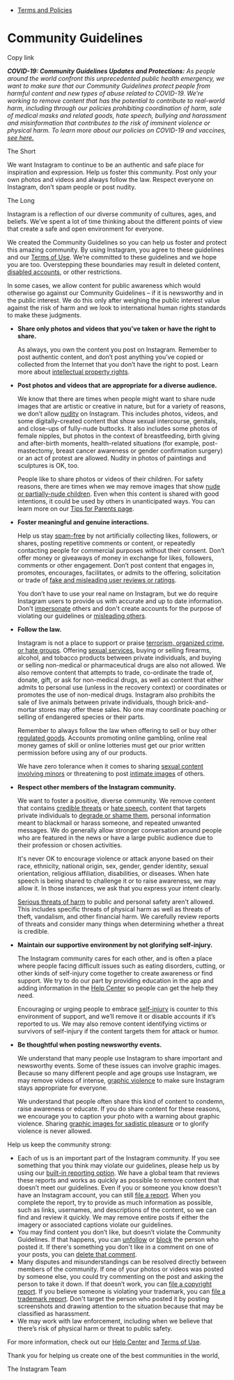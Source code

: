 *   [Terms and Policies](https://help.instagram.com/1417489251945243/?helpref=breadcrumb)

Community Guidelines
====================

Copy link

_**COVID-19: Community Guidelines Updates and Protections:** As people around the world confront this unprecedented public health emergency, we want to make sure that our Community Guidelines protect people from harmful content and new types of abuse related to COVID-19. We’re working to remove content that has the potential to contribute to real-world harm, including through our policies prohibiting coordination of harm, sale of medical masks and related goods, hate speech, bullying and harassment and misinformation that contributes to the risk of imminent violence or physical harm. To learn more about our policies on COVID-19 and vaccines, [see here.](https://help.instagram.com/697825587576762?helpref=faq_content)_

The Short

We want Instagram to continue to be an authentic and safe place for inspiration and expression. Help us foster this community. Post only your own photos and videos and always follow the law. Respect everyone on Instagram, don’t spam people or post nudity.

The Long

Instagram is a reflection of our diverse community of cultures, ages, and beliefs. We’ve spent a lot of time thinking about the different points of view that create a safe and open environment for everyone.

We created the Community Guidelines so you can help us foster and protect this amazing community. By using Instagram, you agree to these guidelines and our [Terms of Use](https://www.instagram.com/legal/terms). We’re committed to these guidelines and we hope you are too. Overstepping these boundaries may result in deleted content, [disabled accounts](https://help.instagram.com/366993040048856?helpref=faq_content), or other restrictions.

In some cases, we allow content for public awareness which would otherwise go against our Community Guidelines – if it is newsworthy and in the public interest. We do this only after weighing the public interest value against the risk of harm and we look to international human rights standards to make these judgments.

*   **Share only photos and videos that you’ve taken or have the right to share.**
    
    As always, you own the content you post on Instagram. Remember to post authentic content, and don’t post anything you’ve copied or collected from the Internet that you don’t have the right to post. Learn more about [intellectual property rights](https://help.instagram.com/126382350847838?helpref=faq_content).
    
*   **Post photos and videos that are appropriate for a diverse audience.**
    
    We know that there are times when people might want to share nude images that are artistic or creative in nature, but for a variety of reasons, we don’t allow [nudity](https://l.instagram.com/?u=https%3A%2F%2Fwww.facebook.com%2Fcommunitystandards%2Fadult_nudity_sexual_activity&e=AT2HhdNHVAtGqOohpoT_pWdkVaLr7rLmgrP00mxWQa540pc05_Tx3k9NzNTJCEi0mddnSO_iPNfTljCDslVJ2QH1_79HMi780luZELC80ieuwcjRTzkWV5m8KKeHUD2SOErkH1cWNpjlhnCZu4qG6Q) on Instagram. This includes photos, videos, and some digitally-created content that show sexual intercourse, genitals, and close-ups of fully-nude buttocks. It also includes some photos of female nipples, but photos in the context of breastfeeding, birth giving and after-birth moments, health-related situations (for example, post-mastectomy, breast cancer awareness or gender confirmation surgery) or an act of protest are allowed. Nudity in photos of paintings and sculptures is OK, too.
    
    People like to share photos or videos of their children. For safety reasons, there are times when we may remove images that show [nude or partially-nude children](https://l.instagram.com/?u=https%3A%2F%2Fwww.facebook.com%2Fcommunitystandards%2Fchild_nudity_sexual_exploitation&e=AT2HhdNHVAtGqOohpoT_pWdkVaLr7rLmgrP00mxWQa540pc05_Tx3k9NzNTJCEi0mddnSO_iPNfTljCDslVJ2QH1_79HMi780luZELC80ieuwcjRTzkWV5m8KKeHUD2SOErkH1cWNpjlhnCZu4qG6Q). Even when this content is shared with good intentions, it could be used by others in unanticipated ways. You can learn more on our [Tips for Parents page](https://help.instagram.com/154475974694511/?helpref=faq_content).
    
*   **Foster meaningful and genuine interactions.**
    
    Help us stay [spam-free](https://l.instagram.com/?u=https%3A%2F%2Fwww.facebook.com%2Fcommunitystandards%2Fspam&e=AT2HhdNHVAtGqOohpoT_pWdkVaLr7rLmgrP00mxWQa540pc05_Tx3k9NzNTJCEi0mddnSO_iPNfTljCDslVJ2QH1_79HMi780luZELC80ieuwcjRTzkWV5m8KKeHUD2SOErkH1cWNpjlhnCZu4qG6Q) by not artificially collecting likes, followers, or shares, posting repetitive comments or content, or repeatedly contacting people for commercial purposes without their consent. Don’t offer money or giveaways of money in exchange for likes, followers, comments or other engagement. Don’t post content that engages in, promotes, encourages, facilitates, or admits to the offering, solicitation or trade of [fake and misleading user reviews or ratings](https://l.instagram.com/?u=https%3A%2F%2Fwww.facebook.com%2Fcommunitystandards%2Ffraud_deception&e=AT2HhdNHVAtGqOohpoT_pWdkVaLr7rLmgrP00mxWQa540pc05_Tx3k9NzNTJCEi0mddnSO_iPNfTljCDslVJ2QH1_79HMi780luZELC80ieuwcjRTzkWV5m8KKeHUD2SOErkH1cWNpjlhnCZu4qG6Q).
    
    You don’t have to use your real name on Instagram, but we do require Instagram users to provide us with accurate and up to date information. Don't [impersonate](https://l.instagram.com/?u=https%3A%2F%2Fwww.facebook.com%2Fcommunitystandards%2Fmisrepresentation&e=AT2HhdNHVAtGqOohpoT_pWdkVaLr7rLmgrP00mxWQa540pc05_Tx3k9NzNTJCEi0mddnSO_iPNfTljCDslVJ2QH1_79HMi780luZELC80ieuwcjRTzkWV5m8KKeHUD2SOErkH1cWNpjlhnCZu4qG6Q) others and don't create accounts for the purpose of violating our guidelines or [misleading others](https://l.instagram.com/?u=https%3A%2F%2Ftransparency.fb.com%2Fpolicies%2Fcommunity-standards%2Finauthentic-behavior%2F&e=AT2HhdNHVAtGqOohpoT_pWdkVaLr7rLmgrP00mxWQa540pc05_Tx3k9NzNTJCEi0mddnSO_iPNfTljCDslVJ2QH1_79HMi780luZELC80ieuwcjRTzkWV5m8KKeHUD2SOErkH1cWNpjlhnCZu4qG6Q).
    
*   **Follow the law.**
    
    Instagram is not a place to support or praise [terrorism, organized crime, or hate groups](https://l.instagram.com/?u=https%3A%2F%2Fwww.facebook.com%2Fcommunitystandards%2Fdangerous_individuals_organizations&e=AT2HhdNHVAtGqOohpoT_pWdkVaLr7rLmgrP00mxWQa540pc05_Tx3k9NzNTJCEi0mddnSO_iPNfTljCDslVJ2QH1_79HMi780luZELC80ieuwcjRTzkWV5m8KKeHUD2SOErkH1cWNpjlhnCZu4qG6Q). Offering [sexual services](https://l.instagram.com/?u=https%3A%2F%2Fwww.facebook.com%2Fcommunitystandards%2Fsexual_solicitation&e=AT2HhdNHVAtGqOohpoT_pWdkVaLr7rLmgrP00mxWQa540pc05_Tx3k9NzNTJCEi0mddnSO_iPNfTljCDslVJ2QH1_79HMi780luZELC80ieuwcjRTzkWV5m8KKeHUD2SOErkH1cWNpjlhnCZu4qG6Q), buying or selling firearms, alcohol, and tobacco products between private individuals, and buying or selling non-medical or pharmaceutical drugs are also not allowed. We also remove content that attempts to trade, co-ordinate the trade of, donate, gift, or ask for non-medical drugs, as well as content that either admits to personal use (unless in the recovery context) or coordinates or promotes the use of non-medical drugs. Instagram also prohibits the sale of live animals between private individuals, though brick-and-mortar stores may offer these sales. No one may coordinate poaching or selling of endangered species or their parts.
    
    Remember to always follow the law when offering to sell or buy other [regulated goods](https://l.instagram.com/?u=https%3A%2F%2Fwww.facebook.com%2Fcommunitystandards%2Fregulated_goods&e=AT2HhdNHVAtGqOohpoT_pWdkVaLr7rLmgrP00mxWQa540pc05_Tx3k9NzNTJCEi0mddnSO_iPNfTljCDslVJ2QH1_79HMi780luZELC80ieuwcjRTzkWV5m8KKeHUD2SOErkH1cWNpjlhnCZu4qG6Q). Accounts promoting online gambling, online real money games of skill or online lotteries must get our prior written permission before using any of our products.
    
    We have zero tolerance when it comes to sharing [sexual content involving minors](https://l.instagram.com/?u=https%3A%2F%2Fwww.facebook.com%2Fcommunitystandards%2Fchild_nudity_sexual_exploitation&e=AT2HhdNHVAtGqOohpoT_pWdkVaLr7rLmgrP00mxWQa540pc05_Tx3k9NzNTJCEi0mddnSO_iPNfTljCDslVJ2QH1_79HMi780luZELC80ieuwcjRTzkWV5m8KKeHUD2SOErkH1cWNpjlhnCZu4qG6Q) or threatening to post [intimate images](https://l.instagram.com/?u=https%3A%2F%2Fwww.facebook.com%2Fcommunitystandards%2Fsexual_exploitation_adults&e=AT2HhdNHVAtGqOohpoT_pWdkVaLr7rLmgrP00mxWQa540pc05_Tx3k9NzNTJCEi0mddnSO_iPNfTljCDslVJ2QH1_79HMi780luZELC80ieuwcjRTzkWV5m8KKeHUD2SOErkH1cWNpjlhnCZu4qG6Q) of others.
    
*   **Respect other members of the Instagram community.**
    
    We want to foster a positive, diverse community. We remove content that contains [credible threats](https://l.instagram.com/?u=https%3A%2F%2Fwww.facebook.com%2Fcommunitystandards%2Fcredible_violence&e=AT2HhdNHVAtGqOohpoT_pWdkVaLr7rLmgrP00mxWQa540pc05_Tx3k9NzNTJCEi0mddnSO_iPNfTljCDslVJ2QH1_79HMi780luZELC80ieuwcjRTzkWV5m8KKeHUD2SOErkH1cWNpjlhnCZu4qG6Q) or [hate speech](https://l.instagram.com/?u=https%3A%2F%2Fwww.facebook.com%2Fcommunitystandards%2Fhate_speech&e=AT2HhdNHVAtGqOohpoT_pWdkVaLr7rLmgrP00mxWQa540pc05_Tx3k9NzNTJCEi0mddnSO_iPNfTljCDslVJ2QH1_79HMi780luZELC80ieuwcjRTzkWV5m8KKeHUD2SOErkH1cWNpjlhnCZu4qG6Q), content that targets private individuals to [degrade or shame them](https://l.instagram.com/?u=https%3A%2F%2Fwww.facebook.com%2Fcommunitystandards%2Fbullying&e=AT2HhdNHVAtGqOohpoT_pWdkVaLr7rLmgrP00mxWQa540pc05_Tx3k9NzNTJCEi0mddnSO_iPNfTljCDslVJ2QH1_79HMi780luZELC80ieuwcjRTzkWV5m8KKeHUD2SOErkH1cWNpjlhnCZu4qG6Q), personal information meant to blackmail or harass someone, and repeated unwanted messages. We do generally allow stronger conversation around people who are featured in the news or have a large public audience due to their profession or chosen activities.
    
    It's never OK to encourage violence or attack anyone based on their race, ethnicity, national origin, sex, gender, gender identity, sexual orientation, religious affiliation, disabilities, or diseases. When hate speech is being shared to challenge it or to raise awareness, we may allow it. In those instances, we ask that you express your intent clearly.
    
    [Serious threats of harm](https://l.instagram.com/?u=https%3A%2F%2Fwww.facebook.com%2Fcommunitystandards%2Fcredible_violence&e=AT2HhdNHVAtGqOohpoT_pWdkVaLr7rLmgrP00mxWQa540pc05_Tx3k9NzNTJCEi0mddnSO_iPNfTljCDslVJ2QH1_79HMi780luZELC80ieuwcjRTzkWV5m8KKeHUD2SOErkH1cWNpjlhnCZu4qG6Q) to public and personal safety aren't allowed. This includes specific threats of physical harm as well as threats of theft, vandalism, and other financial harm. We carefully review reports of threats and consider many things when determining whether a threat is credible.
    
*   **Maintain our supportive environment by not glorifying self-injury.**
    
    The Instagram community cares for each other, and is often a place where people facing difficult issues such as eating disorders, cutting, or other kinds of self-injury come together to create awareness or find support. We try to do our part by providing education in the app and adding information in the [Help Center](https://help.instagram.com/) so people can get the help they need.
    
    Encouraging or urging people to embrace [self-injury](https://l.instagram.com/?u=https%3A%2F%2Fwww.facebook.com%2Fcommunitystandards%2Fsuicide_self_injury_violence&e=AT2HhdNHVAtGqOohpoT_pWdkVaLr7rLmgrP00mxWQa540pc05_Tx3k9NzNTJCEi0mddnSO_iPNfTljCDslVJ2QH1_79HMi780luZELC80ieuwcjRTzkWV5m8KKeHUD2SOErkH1cWNpjlhnCZu4qG6Q) is counter to this environment of support, and we’ll remove it or disable accounts if it’s reported to us. We may also remove content identifying victims or survivors of self-injury if the content targets them for attack or humor.
    
*   **Be thoughtful when posting newsworthy events.**
    
    We understand that many people use Instagram to share important and newsworthy events. Some of these issues can involve graphic images. Because so many different people and age groups use Instagram, we may remove videos of intense, [graphic violence](https://l.instagram.com/?u=https%3A%2F%2Fwww.facebook.com%2Fcommunitystandards%2Fgraphic_violence&e=AT2HhdNHVAtGqOohpoT_pWdkVaLr7rLmgrP00mxWQa540pc05_Tx3k9NzNTJCEi0mddnSO_iPNfTljCDslVJ2QH1_79HMi780luZELC80ieuwcjRTzkWV5m8KKeHUD2SOErkH1cWNpjlhnCZu4qG6Q) to make sure Instagram stays appropriate for everyone.
    
    We understand that people often share this kind of content to condemn, raise awareness or educate. If you do share content for these reasons, we encourage you to caption your photo with a warning about graphic violence. Sharing [graphic images for sadistic pleasure](https://l.instagram.com/?u=https%3A%2F%2Fwww.facebook.com%2Fcommunitystandards%2Fcruel_insensitive&e=AT2HhdNHVAtGqOohpoT_pWdkVaLr7rLmgrP00mxWQa540pc05_Tx3k9NzNTJCEi0mddnSO_iPNfTljCDslVJ2QH1_79HMi780luZELC80ieuwcjRTzkWV5m8KKeHUD2SOErkH1cWNpjlhnCZu4qG6Q) or to glorify violence is never allowed.
    

Help us keep the community strong:

*   Each of us is an important part of the Instagram community. If you see something that you think may violate our guidelines, please help us by using our [built-in reporting option](https://help.instagram.com/165828726894770?helpref=faq_content). We have a global team that reviews these reports and works as quickly as possible to remove content that doesn’t meet our guidelines. Even if you or someone you know doesn’t have an Instagram account, you can still [file a report](https://help.instagram.com/contact/383679321740945). When you complete the report, try to provide as much information as possible, such as links, usernames, and descriptions of the content, so we can find and review it quickly. We may remove entire posts if either the imagery or associated captions violate our guidelines.
*   You may find content you don’t like, but doesn’t violate the Community Guidelines. If that happens, you can [unfollow](https://help.instagram.com/286340048138725?helpref=faq_content) or [block](https://help.instagram.com/426700567389543/?helpref=faq_content) the person who posted it. If there's something you don't like in a comment on one of your posts, you can [delete that comment](https://help.instagram.com/289098941190483?helpref=faq_content).
*   Many disputes and misunderstandings can be resolved directly between members of the community. If one of your photos or videos was posted by someone else, you could try commenting on the post and asking the person to take it down. If that doesn’t work, you can [file a copyright report](https://help.instagram.com/126382350847838?helpref=faq_content). If you believe someone is violating your trademark, you can [file a trademark report](https://help.instagram.com/222826637847963?helpref=faq_content). Don't target the person who posted it by posting screenshots and drawing attention to the situation because that may be classified as harassment.
*   We may work with law enforcement, including when we believe that there’s risk of physical harm or threat to public safety.

For more information, check out our [Help Center](https://help.instagram.com/) and [Terms of Use](https://l.instagram.com/?u=http%3A%2F%2Finstagram.com%2Flegal%2Fterms%2F%23&e=AT2HhdNHVAtGqOohpoT_pWdkVaLr7rLmgrP00mxWQa540pc05_Tx3k9NzNTJCEi0mddnSO_iPNfTljCDslVJ2QH1_79HMi780luZELC80ieuwcjRTzkWV5m8KKeHUD2SOErkH1cWNpjlhnCZu4qG6Q).

Thank you for helping us create one of the best communities in the world,

The Instagram Team